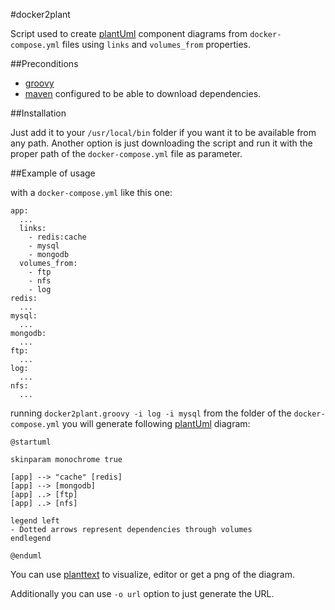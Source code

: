 #docker2plant

Script used to create [plantUml] component diagrams from `docker-compose.yml` files using `links` and `volumes_from` properties.

##Preconditions
- [groovy](http://www.groovy-lang.org/)
- [maven](https://maven.apache.org/) configured to be able to download dependencies. 

##Installation

Just add it to your `/usr/local/bin` folder if you want it to be available from any path. 
Another option is just downloading the script and run it with the proper path of the `docker-compose.yml` file as parameter.

##Example of usage

with a `docker-compose.yml` like this one:

```
app:
  ...
  links:
    - redis:cache
    - mysql
    - mongodb
  volumes_from:
    - ftp
    - nfs
    - log
redis:
  ...
mysql:
  ...
mongodb:
  ...
ftp:
  ...
log:
  ...
nfs:
  ...
```

running `docker2plant.groovy -i log -i mysql` from the folder of the `docker-compose.yml` you will generate following [plantUml] diagram:

```
@startuml

skinparam monochrome true

[app] --> "cache" [redis]
[app] --> [mongodb]
[app] ..> [ftp]
[app] ..> [nfs]

legend left
- Dotted arrows represent dependencies through volumes
endlegend

@enduml
```

You can use [planttext](http://www.planttext.com/) to visualize, editor or get a png of the diagram.

Additionally you can use `-o url` option to just generate the URL.


[plantUml]:http://plantuml.com
